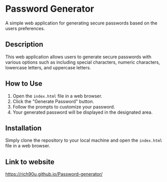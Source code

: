 # Password Generator

A simple web application for generating secure passwords based on the users preferences.

## Description

This web application allows users to generate secure passwords with various options such as including special characters, numeric characters, lowercase letters, and uppercase letters.

## How to Use

1. Open the `index.html` file in a web browser.
2. Click the "Generate Password" button.
3. Follow the prompts to customize your password.
4. Your generated password will be displayed in the designated area.

## Installation

Simply clone the repository to your local machine and open the `index.html` file in a web browser.

## Link to website

https://rich90u.github.io/Password-generator/

